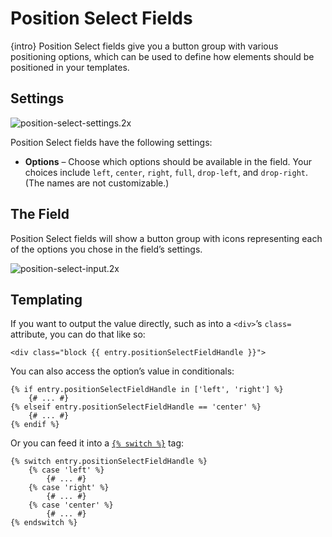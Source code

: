 # Position Select Fields

{intro} Position Select fields give you a button group with various positioning options, which can be used to define how elements should be positioned in your templates.

## Settings

![position-select-settings.2x](https://craftcmsassets.craftcdn.com/images/docs/field-types/position-select/position-select-settings.2x.png)

Position Select fields have the following settings:

*   **Options** – Choose which options should be available in the field. Your choices include `left`, `center`, `right`, `full`, `drop-left`, and `drop-right`. (The names are not customizable.)

## The Field

Position Select fields will show a button group with icons representing each of the options you chose in the field’s settings.

![position-select-input.2x](https://craftcmsassets.craftcdn.com/images/docs/field-types/position-select/position-select-input.2x.png)

## Templating

If you want to output the value directly, such as into a `<div>`’s `class=` attribute, you can do that like so:

```twig
<div class="block {{ entry.positionSelectFieldHandle }}">
```

You can also access the option’s value in conditionals:

```twig
{% if entry.positionSelectFieldHandle in ['left', 'right'] %}
    {# ... #}
{% elseif entry.positionSelectFieldHandle == 'center' %}
    {# ... #}
{% endif %}
```

Or you can feed it into a [`{% switch %}`](templating/switch.md) tag:

```twig
{% switch entry.positionSelectFieldHandle %}
    {% case 'left' %}
        {# ... #}
    {% case 'right' %}
        {# ... #}
    {% case 'center' %}
        {# ... #}
{% endswitch %}
```
